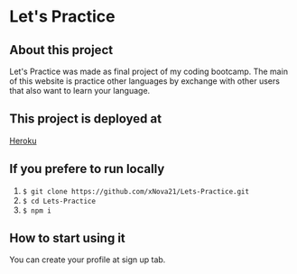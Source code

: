# Let's Practice
## About this project
Let's Practice was made as final project of my coding bootcamp.
The main of this website is practice other languages by exchange with other users that also want to learn your language.

## This project is deployed at 
[Heroku](https://github.com/xNova21/Lets-Practice.git "Heroku")

## If you prefere to run locally
1.  `$ git clone https://github.com/xNova21/Lets-Practice.git`
2. `$ cd Lets-Practice`
3. `$ npm i`

##  How to start using it

You can create your profile at sign up tab.